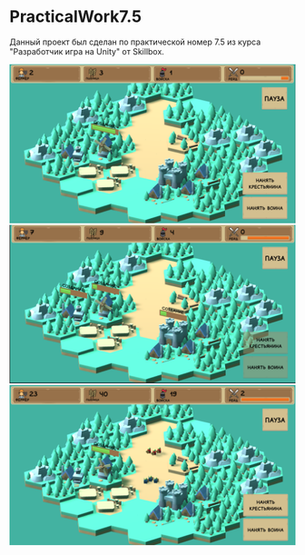 # PracticalWork7.5
Данный проект был сделан по практической номер 7.5 из курса "Разработчик игра на Unity" от Skillbox.

![Image alt](https://github.com/MaximGevel/PracticalWork7.5/blob/main/Screen1.png)
![Image alt](https://github.com/MaximGevel/PracticalWork7.5/blob/main/Screen2.png)
![Image alt](https://github.com/MaximGevel/PracticalWork7.5/blob/main/Screen3.png)
